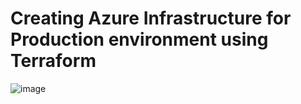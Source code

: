 # Creating Azure Infrastructure for Production environment using Terraform

![image](https://github.com/user-attachments/assets/537480e7-a6bb-4c63-94bc-154d6d5a7ee8)
